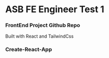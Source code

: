 # ASB FE Engineer Test 1

### FrontEnd Project Github Repo

Built with React and TailwindCss

### Create-React-App


